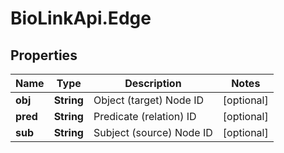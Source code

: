# BioLinkApi.Edge

## Properties
Name | Type | Description | Notes
------------ | ------------- | ------------- | -------------
**obj** | **String** | Object (target) Node ID | [optional] 
**pred** | **String** | Predicate (relation) ID | [optional] 
**sub** | **String** | Subject (source) Node ID | [optional] 


